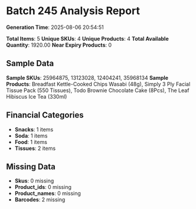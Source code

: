 # Batch 245 Analysis Report

**Generation Time**: 2025-08-06 20:54:51

**Total Items**: 5
**Unique SKUs**: 4
**Unique Products**: 4
**Total Available Quantity**: 1920.00
**Near Expiry Products**: 0

## Sample Data
**Sample SKUs**: 25964875, 13123028, 12404241, 35968134
**Sample Products**: Breadfast Kettle-Cooked Chips Wasabi (48g), Simply 3 Ply Facial Tissue Pack (550 Tissues), Todo Brownie Chocolate Cake (8Pcs), The Leaf Hibiscus Ice Tea (330ml)

## Financial Categories
- **Snacks**: 1 items
- **Soda**: 1 items
- **Food**: 1 items
- **Tissues**: 2 items

## Missing Data
- **Skus**: 0 missing
- **Product_ids**: 0 missing
- **Product_names**: 0 missing
- **Barcodes**: 2 missing
